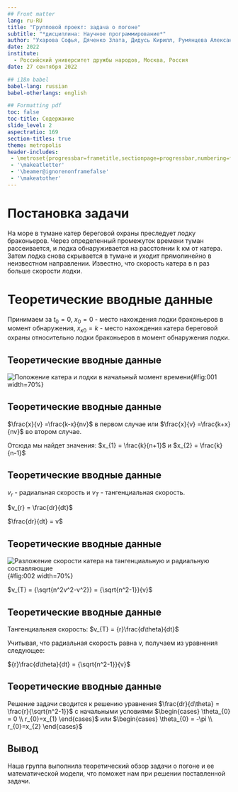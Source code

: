 ```yaml
---
## Front matter
lang: ru-RU
title: "Групповой проект: задача о погоне"
subtitle: "*дисциплина: Научное программирование*"
author: "Ухарова Софья, Дяченко Злата, Дидусь Кирилл, Румянцева Александра"
date: 2022
institute:
  - Российский университет дружбы народов, Москва, Россия
date: 27 сентября 2022

## i18n babel
babel-lang: russian
babel-otherlangs: english

## Formatting pdf
toc: false
toc-title: Содержание
slide_level: 2
aspectratio: 169
section-titles: true
theme: metropolis
header-includes:
 - \metroset{progressbar=frametitle,sectionpage=progressbar,numbering=fraction}
 - '\makeatletter'
 - '\beamer@ignorenonframefalse'
 - '\makeatother'
---
```


# Постановка задачи

На море в тумане катер береговой охраны преследует лодку браконьеров. Через определенный промежуток времени туман рассеивается, и лодка обнаруживается на расстоянии k км от катера. Затем лодка снова скрывается в тумане и уходит прямолинейно в неизвестном направлении. Известно, что скорость катера в n раз больше скорости лодки.

# Теоретические вводные данные

Принимаем за $t_{0} = 0$, $x_{0} = 0$  - место нахождения лодки браконьеров в момент обнаружения, $x_{к0} = k$ - место нахождения катера береговой охраны относительно лодки браконьеров в момент обнаружения лодки.

## Теоретические вводные данные

![Положение катера и лодки в начальный момент времени](img/1.png){#fig:001 width=70%}

## Теоретические вводные данные

$\frac{x}{v} =\frac{k-x}{nv}$ в первом случае или
$\frac{x}{v} =\frac{k+x}{nv}$ во втором случае.

Отсюда мы найдет значения:
$x_{1} = \frac{k}{n+1}$ и $x_{2} = \frac{k}{n-1}$

## Теоретические вводные данные

$v_{r}$ - радиальная скорость и $v_{T}$ - тангенциальная скорость.

$v_{r} = \frac{dr}{dt}$

$\frac{dr}{dt} = v$

## Теоретические вводные данные

![Разложение скорости катера на тангенциальную и радиальную составляющие](img/2.png){#fig:002 width=70%}

$v_{T} = {\sqrt{n^2v^2-v^2}} = {\sqrt{n^2-1}}{v}$

## Теоретические вводные данные

Тангенциальная скорость: $v_{T} = {r}\frac{d\theta}{dt}$

Учитывая, что радиальная скорость равна v, получаем из уравнения следующее:

${r}\frac{d\theta}{dt} = {\sqrt{n^2-1}}{v}$

## Теоретические вводные данные

Решение задачи сводится к решению уравнения $\frac{dr}{d\theta} = \frac{r}{\sqrt{n^2-1}}$ с начальными условиями
$\begin{cases}
    \theta_{0} = 0 \\
    r_{0}=x_{1}
  \end{cases}$
или $\begin{cases}
    \theta_{0} = -\pi \\
    r_{0}=x_{2}
  \end{cases}$

## Вывод

Наша группа выполнила теоретический обзор задачи о погоне и ее математической модели, что поможет нам при решении поставленной задачи.
